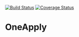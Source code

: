 [![Build Status](https://travis-ci.com/gcivil-nyu-org/fall2019-cs-gy-6063-team-three.svg?token=yyca6Ge1fiYMH6L3hgsb&branch=master)](https://travis-ci.com/gcivil-nyu-org/fall2019-cs-gy-6063-team-three)
[![Coverage Status](https://coveralls.io/repos/github/gcivil-nyu-org/fall2019-cs-gy-6063-team-three/badge.svg?branch=master)](https://coveralls.io/github/gcivil-nyu-org/fall2019-cs-gy-6063-team-three?branch=master)

# OneApply
